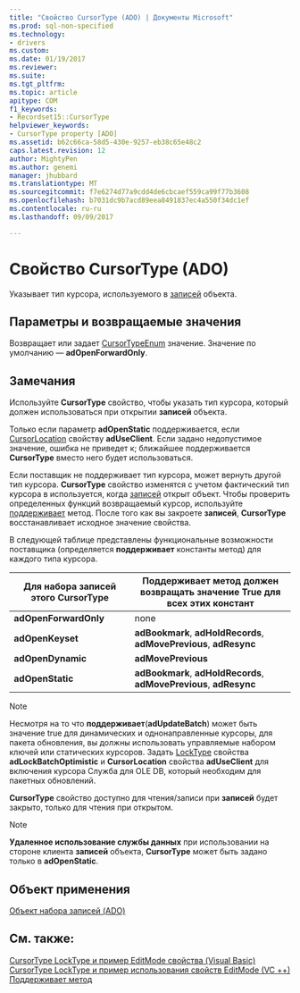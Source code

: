 ```yaml
---
title: "Свойство CursorType (ADO) | Документы Microsoft"
ms.prod: sql-non-specified
ms.technology:
- drivers
ms.custom: 
ms.date: 01/19/2017
ms.reviewer: 
ms.suite: 
ms.tgt_pltfrm: 
ms.topic: article
apitype: COM
f1_keywords:
- Recordset15::CursorType
helpviewer_keywords:
- CursorType property [ADO]
ms.assetid: b62c66ca-58d5-430e-9257-eb38c65e48c2
caps.latest.revision: 12
author: MightyPen
ms.author: genemi
manager: jhubbard
ms.translationtype: MT
ms.sourcegitcommit: f7e6274d77a9cdd4de6cbcaef559ca99f77b3608
ms.openlocfilehash: b7031dc9b7acd89eea8491837ec4a550f34dc1ef
ms.contentlocale: ru-ru
ms.lasthandoff: 09/09/2017

---
```

# <a name="cursortype-property-ado"></a>Свойство CursorType (ADO)
Указывает тип курсора, используемого в [записей](../../../ado/reference/ado-api/recordset-object-ado.md) объекта.  
  
## <a name="settings-and-return-values"></a>Параметры и возвращаемые значения  
 Возвращает или задает [CursorTypeEnum](../../../ado/reference/ado-api/cursortypeenum.md) значение. Значение по умолчанию — **adOpenForwardOnly**.  
  
## <a name="remarks"></a>Замечания  
 Используйте **CursorType** свойство, чтобы указать тип курсора, который должен использоваться при открытии **записей** объекта.  
  
 Только если параметр **adOpenStatic** поддерживается, если [CursorLocation](../../../ado/reference/ado-api/cursorlocation-property-ado.md) свойству **adUseClient**. Если задано недопустимое значение, ошибка не приведет к; ближайшее поддерживается **CursorType** вместо него будет использоваться.  
  
 Если поставщик не поддерживает тип курсора, может вернуть другой тип курсора. **CursorType** свойство изменятся с учетом фактический тип курсора в используется, когда [записей](../../../ado/reference/ado-api/recordset-object-ado.md) открыт объект. Чтобы проверить определенных функций возвращаемый курсор, используйте [поддерживает](../../../ado/reference/ado-api/supports-method.md) метод. После того как вы закроете **записей**, **CursorType** восстанавливает исходное значение свойства.  
  
 В следующей таблице представлены функциональные возможности поставщика (определяется **поддерживает** константы метод) для каждого типа курсора.  
  
|Для набора записей этого CursorType|Поддерживает метод должен возвращать значение True для всех этих констант|  
|----------------------------------------|---------------------------------------------------------------------|  
|**adOpenForwardOnly**|none|  
|**adOpenKeyset**|**adBookmark**, **adHoldRecords**, **adMovePrevious**, **adResync**|  
|**adOpenDynamic**|**adMovePrevious**|  
|**adOpenStatic**|**adBookmark**, **adHoldRecords**, **adMovePrevious**, **adResync**|  
  
> [!NOTE]
>  Несмотря на то что **поддерживает**(**adUpdateBatch**) может быть значение true для динамических и однонаправленные курсоры, для пакета обновления, вы должны использовать управляемые набором ключей или статических курсоров. Задать [LockType](../../../ado/reference/ado-api/locktype-property-ado.md) свойства **adLockBatchOptimistic** и **CursorLocation** свойства **adUseClient** для включения курсора Служба для OLE DB, который необходим для пакетных обновлений.  
  
 **CursorType** свойство доступно для чтения/записи при **записей** будет закрыто, только для чтения при открытом.  
  
> [!NOTE]
>  **Удаленное использование службы данных** при использовании на стороне клиента **записей** объекта, **CursorType** может быть задано только в **adOpenStatic**.  
  
## <a name="applies-to"></a>Объект применения  
 [Объект набора записей (ADO)](../../../ado/reference/ado-api/recordset-object-ado.md)  
  
## <a name="see-also"></a>См. также:  
 [CursorType LockType и пример EditMode свойства (Visual Basic)](../../../ado/reference/ado-api/cursortype-locktype-and-editmode-properties-example-vb.md)   
 [CursorType LockType и пример использования свойств EditMode (VC ++)](../../../ado/reference/ado-api/cursortype-locktype-and-editmode-properties-example-vc.md)   
 [Поддерживает метод](../../../ado/reference/ado-api/supports-method.md)

